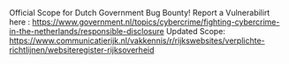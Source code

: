 Official Scope for Dutch Government Bug Bounty!
Report a Vulnerabilirt here : https://www.government.nl/topics/cybercrime/fighting-cybercrime-in-the-netherlands/responsible-disclosure
Updated Scope: https://www.communicatierijk.nl/vakkennis/r/rijkswebsites/verplichte-richtlijnen/websiteregister-rijksoverheid
